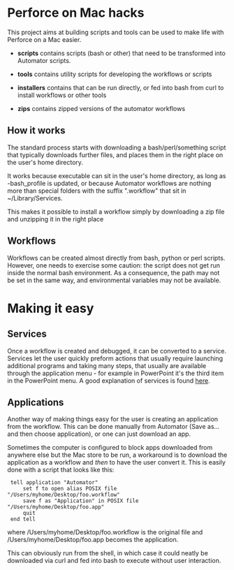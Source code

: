 Perforce on Mac hacks
=====================

This project aims at building scripts and tools can be used to make life with Perforce on a Mac easier.

- __scripts__ contains scripts (bash or other) that need to be transformed into Automator scripts.

- __tools__ contains utility scripts for developing the workflows or scripts 

- __installers__ contains that can be run directly, or fed into bash from curl to install workflows or other tools

- __zips__ contains zipped versions of the automator workflows 

How it works
------------

The standard process starts with downloading a bash/perl/something script that typically downloads further files, and
places them in the right place on the user's home directory.

It works because executable can sit in the user's home directory, as long as -bash_profile is updated, or because
Automator workflows are nothing more than special folders with the suffix ".workflow" that sit in ~/Library/Services.

This makes it possible to install a workflow simply by downloading a zip file and unzipping it in the right place  

Workflows
---------

Workflows can be created almost directly from bash, python or perl scripts. However, one needs to exercise some caution:
the script does not get run inside the normal bash environment. As a consequence, the path may not be set in the same
way, and environmental variables may not be available.

Making it easy
==============

Services
--------

Once a workflow is created and debugged, it can be converted to a service. Services let the user quickly preform actions that
usually require launching additional programs and taking many steps, that usually are available through the application
menu - for example in PowerPoint it's the third item in the PowerPoint menu. A good explanation of services is found
[here](http://www.macworld.com/article/1163996/how_to_use_services_in_mac_os_x.html).

Applications
------------

Another way of making things easy for the user is creating an application from the workflow. This can be done manually from
Automator (Save as... and then choose application), or one can just download an app.

Sometimes the computer is configured to block apps downloaded from anywhere else but the Mac store to be run, a workaround
is to download the application as a workflow and _then_ to have the user convert it. This is easily done with a script that
looks like this:

     tell application "Automator"
	     set f to open alias POSIX file "/Users/myhome/Desktop/foo.workflow"
	     save f as "Application" in POSIX file "/Users/myhome/Desktop/foo.app"
	     quit
     end tell

where /Users/myhome/Desktop/foo.workflow is the original file and /Users/myhome/Desktop/foo.app becomes the application.

This can obviously run from the shell, in which case it could neatly be downloaded via curl and fed into bash to execute
without user interaction.